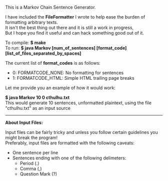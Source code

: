 This is a Markov Chain Sentence Generator.<br/>

I have included the <b>FileFormatter</b> I wrote to help ease the burden of formatting arbitrary texts.<br/>
It isn't the best thing out there and it is still a work in progress,<br/>
But I hope you find it useful and can hack something good out of it.<br/>

To compile: <b>$ make</b><br/>
To run: <b>$ java Markov [num_of_sentences] [format_code] [list_of_files_separated_by_spaces]</b><br/>

The current list of <b>format_codes</b> is as follows:<br/>
<ul>
<li>0: FORMATCODE_NONE: No formatting for sentences</li>
<li>1: FORMATCODE_HTML: Simple HTML trailing page breaks</li>
</ul>

Let me provide you an example of how it would work:<br/>

<b>$ java Markov 10 0 cthulhu.txt</b><br/>
This would generate 10 sentences, unformatted plaintext, using the file "cthulhu.txt" as an input source<br/>

<hr/>
<b>About Input Files:</b><br/>

Input files can be fairly tricky and unless you follow certain guidelines you might break the program!<br/>
Preferably, input files are formatted with the following caveats:<br/>
<ul>
<li>One sentence per line</li>
<li>Sentences ending with one of the following delimeters:
    <ul><li>Period (.)</li>
    <li>Comma (,)</li>
    <li>Question Mark (?)</li>
    </ul>
</li></ul>

